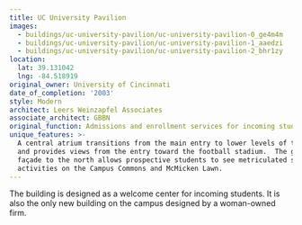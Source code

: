 ```yaml
---
title: UC University Pavilion
images:
  - buildings/uc-university-pavilion/uc-university-pavilion-0_ge4m4m
  - buildings/uc-university-pavilion/uc-university-pavilion-1_aaedzi
  - buildings/uc-university-pavilion/uc-university-pavilion-2_bhr1zy
location:
  lat: 39.131042
  lng: -84.518919
original_owner: University of Cincinnati
date_of_completion: '2003'
style: Modern
architect: Leers Weinzapfel Associates
associate_architect: GBBN
original_function: Admissions and enrollment services for incoming students
unique_features: >-
  A central atrium transitions from the main entry to lower levels of the campus
  and provides views from the entry toward the football stadium.  The glass
  façade to the north allows prospective students to see metriculated student
  activities on the Campus Commons and McMicken Lawn.
---
```


The building is designed as a welcome center for incoming students. It is also the only new building on the campus designed by a woman-owned firm.
